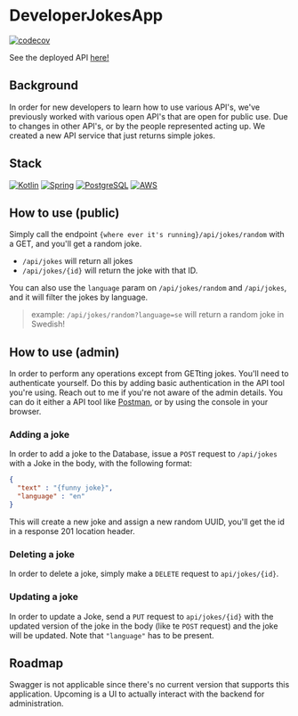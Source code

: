 # DeveloperJokesApp
[![codecov](https://codecov.io/gh/bacongubbe/DeveloperJokesApp/branch/main/graph/badge.svg)](https://codecov.io/gh/bacongubbe/DeveloperJokesApp)

See the deployed API [here!](http://developerjokes-env.eba-qjmd8aum.eu-north-1.elasticbeanstalk.com/api/jokes/random) 

## Background

In order for new developers to learn how to use various API's, we've previously worked with various open API's that are
open for public use.
Due to changes in other API's, or by the people represented acting up. We created a new API service that just returns
simple jokes.

## Stack
[![Kotlin][Kotlin_logo]][Kotlin_url]
[![Spring][Spring_logo]][Spring_url]
[![PostgreSQL][PostgreSQL_logo]][PostgreS_url]
[![AWS][AWS_logo]][AWS_url]

## How to use (public)

Simply call the endpoint `{where ever it's running}/api/jokes/random` with a GET, and you'll get a random joke.

- `/api/jokes` will return all jokes
- `/api/jokes/{id}` will return the joke with that ID.

You can also use the `language` param on `/api/jokes/random` and `/api/jokes`, and it will filter the jokes by language.
> example: `/api/jokes/random?language=se` will return a random joke in Swedish!

## How to use (admin)

In order to perform any operations except from GETting jokes. You'll need to authenticate yourself. Do this by adding basic authentication 
in the API tool you're using. Reach out to me if you're not aware of the admin details. You can do it either a API tool like [Postman](https://www.postman.com/), or by using the console in your browser. 

### Adding a joke

In order to add a joke to the Database, issue a `POST` request to `/api/jokes` with a Joke in the body, with the following
format:

```json
{
  "text" : "{funny joke}",
  "language" : "en"
}
```
This will create a new joke and assign a new random UUID, you'll get the id in a response 201 location header.

### Deleting a joke

In order to delete a joke, simply make a `DELETE` request to `api/jokes/{id}`.

### Updating a joke

In order to update a Joke, send a `PUT` request to `api/jokes/{id}` with the updated version of the joke in the body (like te `POST` request) and the joke will be updated. 
Note that `"language"` has to be present. 

## Roadmap

Swagger is not applicable since there's no current version that supports this application. 
Upcoming is a UI to actually interact with the backend for administration. 


[//]: # (Variables)
[AWS_logo]: https://img.shields.io/badge/aws-FF9900?style=for-the-badge&logo=amazonaws&logoColor=white
[AWS_url]: https://aws.amazon.com/

[Kotlin_logo]: https://img.shields.io/badge/kotlin-A020F0?style=for-the-badge&logo=kotlin&logoColor=white
[Kotlin_url]: https://kotlinlang.org/

[Spring_logo]: https://img.shields.io/badge/Spring-6DB33F?style=for-the-badge&logo=spring&logoColor=white
[Spring_url]: https://spring.io/projects/spring-boot

[PostgreSQL_logo]: https://img.shields.io/badge/PostgreSQL-316192?style=for-the-badge&logo=postgresql&logoColor=white
[PostgreS_url]: https://www.postgresql.org/
